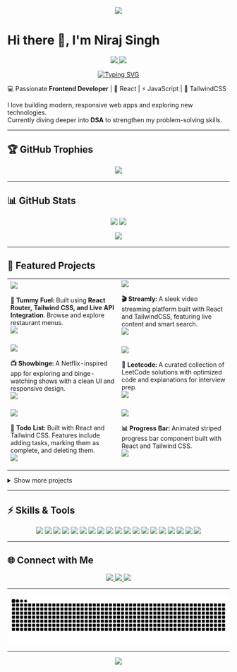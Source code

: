 <!-- Banner -->
<p align="center">
  <img src="https://capsule-render.vercel.app/api?type=waving&color=0:00C9FF,100:92FE9D&height=200&section=header&text=Niraj%20Singh%20🚀&fontSize=50&fontColor=ffffff"/>
</p>

# Hi there 👋, I'm Niraj Singh  
<p align="center">
  <a href="https://niraj-singh-portfolio.netlify.app/" target="_blank">
    <img src="https://img.shields.io/badge/💼 Portfolio-0A66C2?style=for-the-badge&logoColor=white"/>
  </a>
  <a href="https://drive.google.com/file/d/1uq6cBhnvJegjvglWm7RqOSkw1DtqCqcl/view?usp=sharing" target="_blank">
    <img src="https://img.shields.io/badge/📄 Resume-333333?style=for-the-badge&logoColor=white"/>
  </a>
</p>

<p align="center">
  <a href="https://git.io/typing-svg">
    <img src="https://readme-typing-svg.demolab.com?font=Fira+Code&pause=1000&color=00C9FF&center=true&vCenter=true&width=500&lines=Frontend+Developer;React+%7C+Redux+%7C+TailwindCSS;Open+Source+Contributor;Lifelong+Learner+%F0%9F%93%9A" alt="Typing SVG"/>
  </a>
</p>

💻 Passionate **Frontend Developer** | 🚀 React | ⚡ JavaScript | 🎨 TailwindCSS  

I love building modern, responsive web apps and exploring new technologies.  
Currently diving deeper into **DSA** to strengthen my problem-solving skills.  

---

## 🏆 GitHub Trophies  
<p align="center">
  <img src="https://github-profile-trophy.vercel.app/?username=niraj1903&cache_seconds=0&theme=algolia&no-frame=true&no-bg=true&margin-w=10&title=Commit,Followers,Stars,PullRequest,Issues,Repositories,Reviews"/>
</p> 

---

## 📊 GitHub Stats  
<p align="center">
  <img src="https://github-readme-stats.vercel.app/api?username=niraj1903&show_icons=true&theme=radical&cache_seconds=0" height="160"/>
  <img src="https://github-readme-streak-stats.herokuapp.com/?user=niraj1903&cache_seconds=0&theme=radical" height="160"/>
</p>

<p align="center">
  <img src="https://github-readme-stats.vercel.app/api/top-langs/?username=niraj1903&layout=compact&theme=radical&cache_seconds=0"/>
</p>

---

## 🚀 Featured Projects

<table>
  <tr>
    <td width="50%" >
        <a href="https://tummyfuel.netlify.app/" target="_blank" style="display: block;">
          <img src="https://github-readme-stats.vercel.app/api/pin/?username=Niraj1903&repo=Tummy-Fuel&theme=radical&cache_seconds=0"/>
        </a>
        <p>
          <b>🍔 Tummy Fuel:</b> Built using <strong>React Router, Tailwind CSS, and Live API Integration</strong>. Browse and explore restaurant menus.<br>
          <a href="https://github.com/Niraj1903/Tummy-Fuel" target="_blank">
            <img src="https://img.shields.io/badge/Source-GitHub-181717?style=flat-square&logo=github&logoColor=white"/>
          </a>
        </p>
      </td>
    <td width="50%" style="margin-top: 16px;">
      <a href="https://yt-streamly.netlify.app/">
        <img src="https://github-readme-stats.vercel.app/api/pin/?username=niraj1903&cache_seconds=0&cache_seconds=0&repo=streamly&theme=radical"/>
      </a>
      <p>
        <b>🎬 Streamly:</b> A sleek video streaming platform built with React and TailwindCSS, featuring live content and smart search. <br>
        <a href="https://github.com/Niraj1903/streamly" target="_blank">
          <img src="https://img.shields.io/badge/Source-GitHub-181717?style=flat-square&logo=github&logoColor=white"/>
        </a>
      </p>
    </td>
  </tr>
  <tr>
    <td width="50%">
      <a href="https://github.com/niraj1903/Showbinge">
        <img src="https://github-readme-stats.vercel.app/api/pin/?username=niraj1903&repo=Showbinge&theme=radical&cache_seconds=0"/>
      </a>
      <p>
        <b>📺 Showbinge:</b> A Netflix-inspired app for exploring and binge-watching shows with a clean UI and responsive design. <br>
        <a href="https://github.com/Niraj1903/Showbinge" target="_blank">
          <img src="https://img.shields.io/badge/Source-GitHub-181717?style=flat-square&logo=github&logoColor=white" />
        </a>
      </p>
    </td>
    <td width="50%">
      <a href="https://github.com/niraj1903/Leetcode">
        <img src="https://github-readme-stats.vercel.app/api/pin/?username=niraj1903&repo=Leetcode&theme=radical&cache_seconds=0"/>
      </a>
      <p>
        <b>🧩 Leetcode:</b> A curated collection of LeetCode solutions with optimized code and explanations for interview prep. <br>
        <a href="https://github.com/Niraj1903/Leetcode" target="_blank">
          <img src="https://img.shields.io/badge/Source-GitHub-181717?style=flat-square&logo=github&logoColor=white" />
        </a>
      </p>
    </td>
  </tr>
  <tr>
    <td width="50%" valign="top">
      <a href="https://todo-list-react-js-cra.netlify.app/">
        <img src="https://github-readme-stats.vercel.app/api/pin/?username=niraj1903&cache_seconds=0&repo=todolist&theme=radical&cache_seconds=0"/>
      </a>
      <p>
        <b>📝 Todo List:</b> Built with React and Tailwind CSS. Features include adding tasks, marking them as complete, and deleting them. <br>
        <a href="https://github.com/Niraj1903/todolist" target="_blank">
          <img src="https://img.shields.io/badge/Source-GitHub-181717?style=flat-square&logo=github&logoColor=white" />
        </a>
      </p>
    </td>
    <td width="50%" valign="top">
      <a href="https://progressbar-reactjs.netlify.app/">
        <img src="https://github-readme-stats.vercel.app/api/pin/?username=niraj1903&repo=progressbar&theme=radical&cache_seconds=0" />
      </a>
      <p>
        <b>📊 Progress Bar:</b> Animated striped progress bar component built with React and Tailwind CSS. <br>
        <a href="https://github.com/Niraj1903/progressbar" target="_blank">
          <img src="https://img.shields.io/badge/Source-GitHub-181717?style=flat-square&logo=github&logoColor=white" />
        </a>
      </p>
    </td>
  </tr>
</table>


<details>
  <summary style="text-decoration:none; color:inherit;">Show more projects</summary>

  <table width="100%">
    <tr>
      <td width="50%" valign="top" style="padding-right: 1rem;">
        <a href="https://chips-inputs.netlify.app/" target="_blank" style="display: block; margin-bottom: 0.5rem;">
          <img src="https://github-readme-stats.vercel.app/api/pin/?username=Niraj1903&cache_seconds=0&repo=Chips-Input&theme=radical" />
        </a>
        <p>
          <b>🏷️ Chips Input:</b> A responsive tag input component built with <strong>React + Vite + Tailwind CSS</strong>. Add and remove chips easily. Live demo hosted on Netlify. <br>
          <a href="https://github.com/Niraj1903/Chips-Input" target="_blank">
            <img src="https://img.shields.io/badge/Source-GitHub-181717?style=flat-square&logo=github&logoColor=white" />
          </a>
        </p>
      </td>
      <td width="50%" valign="top" style="padding-left: 1rem;">
        <a href="https://accordian-react-js.netlify.app/" target="_blank" style="display: block; margin-bottom: 0.5rem;">
          <img src="https://github-readme-stats.vercel.app/api/pin/?username=niraj1903&repo=accordion&cache_seconds=0&theme=radical" />
        </a>
        <p>
          <b>📂 Accordion:</b> A clean, responsive React Accordion component built with Vite and Tailwind CSS, featuring smooth animations and intuitive UI. <br>
          <a href="https://github.com/Niraj1903/accordion" target="_blank">
            <img src="https://img.shields.io/badge/Source-GitHub-181717?style=flat-square&logo=github&logoColor=white" />
          </a>
        </p>
      </td>
    </tr>
    <tr>
      <td width="50%" valign="top" style="padding-right: 1rem;">
        <a href="https://pagination-react-js-dummy-json-data.netlify.app/" target="_blank" style="display: block; margin-bottom: 0.5rem;">
          <img src="https://github-readme-stats.vercel.app/api/pin/?username=Niraj1903&repo=Pagination&cache_seconds=0&theme=radical" />
        </a>
        <p>
          <b>📄 Pagination:</b> React Pagination UI using dummy JSON data and styled with Tailwind CSS. Built with Vite. <br>
          <a href="https://github.com/Niraj1903/Pagination" target="_blank">
            <img src="https://img.shields.io/badge/Source-GitHub-181717?style=flat-square&logo=github&logoColor=white" />
          </a>
        </p>
      </td>
      <td width="50%" valign="top" style="padding-left: 1rem;">
        <a href="https://nested-checkbox.netlify.app/" target="_blank" style="display: block; margin-bottom: 0.5rem;">
          <img src="https://github-readme-stats.vercel.app/api/pin/?username=Niraj1903&cache_seconds=0&repo=Nested-Checkbox&theme=radical"/>
        </a>
        <p>
          <b>✅ Nested Checkbox:</b> A multi-level checkbox tree built with <strong>React + Vite</strong>. <br>
          <a href="https://github.com/Niraj1903/Nested-Checkbox" target="_blank">
            <img src="https://img.shields.io/badge/Source-GitHub-181717?style=flat-square&logo=github&logoColor=white" />
          </a>
        </p>
      </td>
    </tr>
    <tr>
      <td width="50%" valign="top" style="padding-right: 1rem;">
        <a href="https://autocomplete-search-bar-reactjs.netlify.app/" target="_blank" style="display: block; margin-bottom: 0.5rem;">
          <img src="https://github-readme-stats.vercel.app/api/pin/?username=Niraj1903&repo=AutoComplete&cache_seconds=0&cache_seconds=0&theme=radical" />
        </a>
        <p>
          <b>🔍 Autocomplete Search Bar: React search bar with debouncing, caching, and dynamic results using Tailwind CSS. <br>
          <a href="https://github.com/Niraj1903/AutoComplete" target="_blank">
            <img src="https://img.shields.io/badge/Source-GitHub-181717?style=flat-square&logo=github&logoColor=white" />
          </a>
        </p>
      </td>
      <td width="50%" valign="top" style="padding-right: 1rem;">
        <a href="https://otp-input-reactjs.netlify.app/" target="_blank" style="display: block; margin-bottom: 0.5rem;">
          <img src="https://github-readme-stats.vercel.app/api/pin/?username=Niraj1903&repo=OTP-Input&cache_seconds=0&cache_seconds=0&theme=radical" />
        </a>
        <p>
          <b>🔑 OTP input component with auto-focus, backspace handling, and validation. <br>
          <a href="https://github.com/Niraj1903/OTP-Input" target="_blank">
            <img src="https://img.shields.io/badge/Source-GitHub-181717?style=flat-square&logo=github&logoColor=white" />
          </a>
        </p>
      </td>
    </tr>
    
  </table>
</details>









---

## ⚡ Skills & Tools  

<p align="center">
  <!-- Languages & Frameworks -->
<img src="https://img.shields.io/badge/Code-Java-007396?logo=java&logoColor=white" />
<img src="https://img.shields.io/badge/Code-React-blue?logo=react&logoColor=white" />
<img src="https://img.shields.io/badge/Code-JavaScript-yellow?logo=javascript&logoColor=black" />
<img src="https://img.shields.io/badge/Code-TypeScript-3178C6?logo=typescript&logoColor=white" />
<img src="https://img.shields.io/badge/Style-HTML-E34F26?logo=html5&logoColor=white" />
<img src="https://img.shields.io/badge/Style-CSS-1572B6?logo=css3&logoColor=white" />
<img src="https://img.shields.io/badge/Style-TailwindCSS-38B2AC?logo=tailwind-css&logoColor=white" />
<img src="https://img.shields.io/badge/Library-Axios-5A29E4?logo=axios&logoColor=white" />
<img src="https://img.shields.io/badge/Library-Formik-0A3CFF?logo=formik&logoColor=white" />


  
  <!-- Testing -->
  <img src="https://img.shields.io/badge/Test-Jest-C21325?logo=jest&logoColor=white" />
  <img src="https://img.shields.io/badge/Test-RTL-FF4154?logo=testing-library&logoColor=white" />
  
  <!-- Build & Tools -->
  <img src="https://img.shields.io/badge/Build-CRA-61DAFB?logo=create-react-app&logoColor=white" />
  <img src="https://img.shields.io/badge/Tools-Babel-F9DC3E?logo=babel&logoColor=black" />
  <img src="https://img.shields.io/badge/Tools-GitHub-181717?logo=github&logoColor=white" />
  <img src="https://img.shields.io/badge/Tools-VSCode-007ACC?logo=visual-studio-code&logoColor=white" />
  <img src="https://img.shields.io/badge/CI-Jenkins-D24939?logo=jenkins&logoColor=white" />
  <img src="https://img.shields.io/badge/Graphics-SVG-FFB13B?logo=svg&logoColor=white" />
  <img src="https://img.shields.io/badge/Code%20Quality-SonarQube-4E9BCD?logo=sonarqube&logoColor=white" />
  <img src="https://img.shields.io/badge/State-Redux-764ABC?logo=redux&logoColor=white" />
</p>

---

## 🌐 Connect with Me  

<p align="center">
  <a href="https://www.linkedin.com/in/niraj1903">
    <img src="https://img.shields.io/badge/LinkedIn-0A66C2?logo=linkedin&logoColor=white"/>
  </a>
  <a href="mailto:nirajsingh1903@protonmail.com">
    <img src="https://img.shields.io/badge/Email-D14836?logo=gmail&logoColor=white" />
  </a>
  <a href="https://niraj-singh-portfolio.netlify.app/" target="_blank">
    <img src="https://img.shields.io/badge/Portfolio-111827?logo=vercel&logoColor=white" />
  </a>
</p>

---

![Snake animation](https://github.com/Niraj1903/Niraj1903/blob/output/github-contribution-grid-snake.svg?raw=true)

---

<!-- Footer Banner -->
<p align="center">
  <img src="https://capsule-render.vercel.app/api?type=waving&color=0:92FE9D,100:00C9FF&height=120&section=footer"/>
</p>
